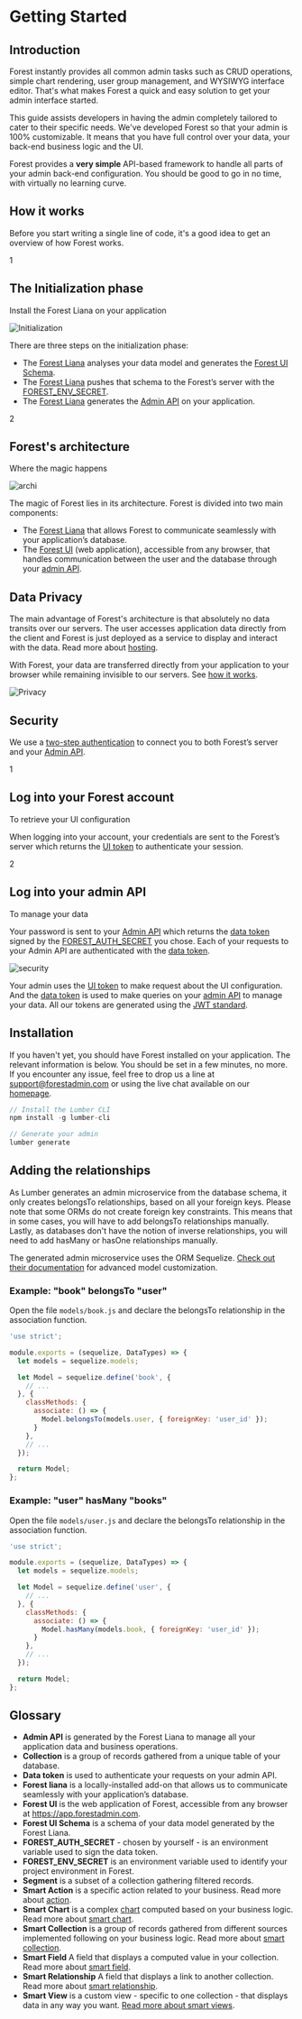 # Getting Started

## Introduction

Forest instantly provides all common admin tasks such as CRUD operations, simple
chart rendering, user group management, and WYSIWYG interface editor.
That's what makes Forest a quick and easy solution to get your admin interface started.

This guide assists developers in having the admin completely tailored to cater
to their specific needs. We've developed Forest so that your admin is 100%
customizable. It means that you have full control over your data, your back-end
business logic and the UI.

Forest provides a **very simple** API-based framework to handle all parts of
your admin back-end configuration. You should be good to go in no time,
with virtually no learning curve.

## How it works

Before you start writing a single line of code, it's a good idea to get an overview of how Forest works.

<div class="l-step">
    <span class="l-step__number l-step__number--active u-f-l u-hm-r">1</span>
    <div class="u-o-h">
      <h2 class="l-step__title">The Initialization phase</h2>
      <p class="l-step__description">Install the Forest Liana on your application</p>
    </div>
</div>

<img src="/public/img/initialization_phase.png" alt="Initialization" class="img--retina">

There are three steps on the initialization phase:

- The <a href="#glossary">Forest Liana</a> analyses your data model and generates the <a href="#glossary">Forest UI Schema</a>.
- The <a href="#glossary">Forest Liana</a> pushes that schema to the Forest’s server with the <a href="#glossary">FOREST_ENV_SECRET</a>.
- The <a href="#glossary">Forest Liana</a> generates the <a href="#glossary">Admin API</a> on your application.

<div class="l-step">
    <span class="l-step__number l-step__number--active u-f-l u-hm-r">2</span>
    <div class="u-o-h">
      <h2 class="l-step__title">Forest's architecture</h2>
      <p class="l-step__description">Where the magic happens</p>
    </div>
</div>

<img src="/public/img/architecture.png" alt="archi" class="img--retina">

The magic of Forest lies in its architecture. Forest is divided into two main components:

- The <a href="#glossary">Forest Liana</a> that allows Forest to communicate seamlessly with your application’s database.
- The <a href="#glossary">Forest UI</a> (web application), accessible from any browser, that handles communication between the user and the database through your <a href="#glossary">admin API</a>.


## Data Privacy

The main advantage of Forest's architecture is that absolutely no data transits over our servers. The user accesses application data directly from the client and Forest is just deployed as a service to display and interact with the data. Read more about <a href="http://doc.forestadmin.com/knowledge-base/#hosting">hosting</a>.

With Forest, your data are transferred directly from your application to your browser while remaining invisible to our servers. See <a href="#how-it-works">how it works</a>.

![Privacy](/public/img/data_privacy.png "privacy")

## Security

We use a <a href="http://doc.forestadmin.com/knowledge-base/#accessibility">two-step authentication</a> to connect you to both Forest’s server and your <a href="#glossary">Admin API</a>.

<div class="l-step l-dmt">
    <span class="l-step__number l-step__number--active u-f-l u-hm-r">1</span>
    <div class="u-o-h">
      <h2 class="l-step__title">Log into your Forest account</h2>
      <p class="l-step__description">To retrieve your UI configuration</p>
    </div>
</div>

When logging into your account, your credentials are sent to the Forest’s server which returns the <a href="#glossary">UI token</a> to authenticate your session.

<div class="l-step">
    <span class="l-step__number l-step__number--active u-f-l u-hm-r">2</span>
    <div class="u-o-h">
      <h2 class="l-step__title">Log into your admin API</h2>
      <p class="l-step__description">To manage your data</p>
    </div>
</div>

Your password is sent to your <a href="#glossary">Admin API</a> which returns the <a href="#glossary">data token</a> signed by the <a href="#glossary">FOREST_AUTH_SECRET</a> you chose. Each of your requests to your Admin API are authenticated with the <a href="#glossary">data token</a>.

<img src="/public/img/data_security.png" alt="security" class="img--retina">

Your admin uses the <a href="#glossary">UI token</a> to make request about the UI configuration. And the <a href="#glossary">data token</a> is used to make queries on your <a href="#glossary">admin API</a> to manage your data. All our tokens are generated using the <a href="https://jwt.io/">JWT standard</a>.

## Installation

If you haven't yet, you should have Forest installed on your application.
The relevant information is below. You should be set in a few minutes, no more.
If you encounter any issue, feel free to drop us a line at
<a href="mailto:support@forestadmin.com">support@forestadmin.com</a> or using the live chat
available on our <a href="http://www.forestadmin.com">homepage</a>.

```javascript
// Install the Lumber CLI
npm install -g lumber-cli

// Generate your admin
lumber generate
```

## Adding the relationships

As Lumber generates an admin microservice from the database schema, it only
creates belongsTo relationships, based on all your foreign keys. Please note
that some ORMs do not create foreign key constraints. This means that in some
cases, you will have to add belongsTo relationships manually. Lastly, as
databases don't have the notion of inverse relationships, you will need to add
hasMany or hasOne relationships manually.

The generated admin microservice uses the ORM Sequelize. <a
href="http://docs.sequelizejs.com/" target="_blank">Check out their
documentation</a> for advanced model customization.

### Example: "book" belongsTo "user"

Open the file `models/book.js` and declare the belongsTo relationship in the
association function.

```javascript
'use strict';

module.exports = (sequelize, DataTypes) => {
  let models = sequelize.models;

  let Model = sequelize.define('book', {
    // ...
  }, {
    classMethods: {
      associate: () => {
        Model.belongsTo(models.user, { foreignKey: 'user_id' });
      }
    },
    // ...
  });

  return Model;
};
```

### Example: "user" hasMany "books"

Open the file `models/user.js` and declare the belongsTo relationship in the
association function.

```javascript
'use strict';

module.exports = (sequelize, DataTypes) => {
  let models = sequelize.models;

  let Model = sequelize.define('user', {
    // ...
  }, {
    classMethods: {
      associate: () => {
        Model.hasMany(models.book, { foreignKey: 'user_id' });
      }
    },
    // ...
  });

  return Model;
};
```

## Glossary

- **Admin API** is generated by the Forest Liana to manage all your application data and business operations.
- **Collection** is a group of records gathered from a unique table of your database.
- **Data token** is used to authenticate your requests on your admin API.
- **Forest liana** is a locally-installed add-on that allows us to communicate seamlessly with your application’s database.
- **Forest UI** is the web application of Forest, accessible from any browser at <a href="#smart-charts">https://app.forestadmin.com</a>.
- **Forest UI Schema** is a schema of your data model generated by the Forest Liana.
- **FOREST_AUTH_SECRET** - chosen by yourself - is an environment variable used to sign the data token.
- **FOREST_ENV_SECRET** is an environment variable used to identify your project environment in Forest.
- **Segment** is a subset of a collection gathering filtered records.
- **Smart Action** is a specific action related to your business. Read more about <a href="#smart-action">action</a>.
- **Smart Chart** is a complex <a href="#simple-charts">chart</a> computed based on your business logic. Read more about <a href="#smart-charts">smart chart</a>.
- **Smart Collection** is a group of records gathered from different sources implemented following on your business logic. Read more about <a href="#smart-collections">smart collection</a>.
- **Smart Field** A field that displays a computed value in your collection. Read more about <a href="#smart-fields">smart field</a>.
- **Smart Relationship** A field that displays a link to another collection. Read more about <a href="#smart-relationships">smart relationship</a>.
- **Smart View** is a custom view - specific to one collection - that displays data in any way you want. <a href="#smart-views">Read more about smart views</a>.

